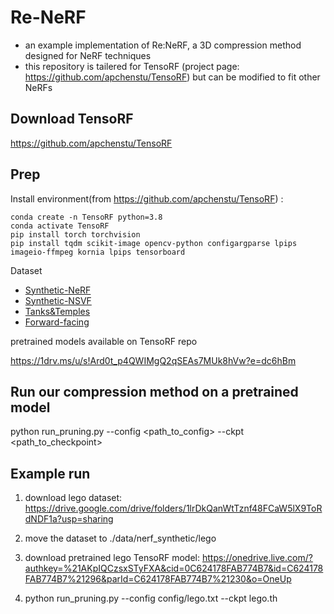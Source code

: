 # Re-NeRF
- an example implementation of Re:NeRF, a 3D compression method designed for NeRF techniques 
- this repository is tailered for TensoRF (project page: https://github.com/apchenstu/TensoRF) but can be modified to fit other NeRFs

## Download TensoRF

https://github.com/apchenstu/TensoRF

## Prep

Install environment(from https://github.com/apchenstu/TensoRF) :
```
conda create -n TensoRF python=3.8
conda activate TensoRF
pip install torch torchvision
pip install tqdm scikit-image opencv-python configargparse lpips imageio-ffmpeg kornia lpips tensorboard
```
Dataset

* [Synthetic-NeRF](https://drive.google.com/drive/folders/128yBriW1IG_3NJ5Rp7APSTZsJqdJdfc1) 
* [Synthetic-NSVF](https://dl.fbaipublicfiles.com/nsvf/dataset/Synthetic_NSVF.zip)
* [Tanks&Temples](https://dl.fbaipublicfiles.com/nsvf/dataset/TanksAndTemple.zip)
* [Forward-facing](https://drive.google.com/drive/folders/128yBriW1IG_3NJ5Rp7APSTZsJqdJdfc1)


pretrained models available on TensoRF repo

https://1drv.ms/u/s!Ard0t_p4QWIMgQ2qSEAs7MUk8hVw?e=dc6hBm

## Run our compression method on a pretrained model   

python run_pruning.py --config <path_to_config> --ckpt <path_to_checkpoint>

## Example run 

1. download lego dataset: https://drive.google.com/drive/folders/1lrDkQanWtTznf48FCaW5lX9ToRdNDF1a?usp=sharing

2. move the dataset to ./data/nerf_synthetic/lego

3. download pretrained lego TensoRF model: https://onedrive.live.com/?authkey=%21AKpIQCzsxSTyFXA&cid=0C624178FAB774B7&id=C624178FAB774B7%21296&parId=C624178FAB774B7%21230&o=OneUp 

4. python run_pruning.py --config config/lego.txt --ckpt lego.th
